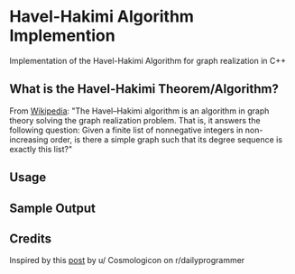 
# Havel-Hakimi Algorithm Implemention

Implementation of the Havel-Hakimi Algorithm for graph realization in C++

## What is the Havel-Hakimi Theorem/Algorithm?

From [Wikipedia](https://en.wikipedia.org/wiki/Havel%E2%80%93Hakimi_algorithm): "The Havel–Hakimi algorithm is an algorithm in graph theory solving the graph realization problem. That is, it answers the following question: Given a finite list of nonnegative integers in non-increasing order, is there a simple graph such that its degree sequence is exactly this list?"

## Usage

## Sample Output

## Credits

Inspired by this [post](https://old.reddit.com/r/dailyprogrammer/comments/bqy1cf/20190520_challenge_378_easy_the_havelhakimi/) by u/ Cosmologicon on r/dailyprogrammer
